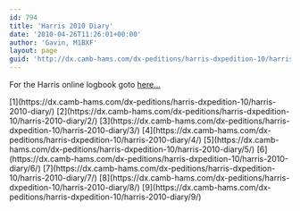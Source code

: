 ```yaml
---
id: 794
title: 'Harris 2010 Diary'
date: '2010-04-26T11:26:01+00:00'
author: 'Gavin, M1BXF'
layout: page
guid: 'http://dx.camb-hams.com/dx-peditions/harris-dxpedition-10/harris-2010-diary/'
---
```


For the Harris online logbook goto [here…](http://dx.camb-hams.com/dx-peditions/harris-dxpedition-10/harris-2010-logbook/)

<div class="pagination"> [<span class="page-number">1</span>](https://dx.camb-hams.com/dx-peditions/harris-dxpedition-10/harris-2010-diary/) [<span class="page-number">2</span>](https://dx.camb-hams.com/dx-peditions/harris-dxpedition-10/harris-2010-diary/2/) [<span class="page-number">3</span>](https://dx.camb-hams.com/dx-peditions/harris-dxpedition-10/harris-2010-diary/3/) [<span class="page-number">4</span>](https://dx.camb-hams.com/dx-peditions/harris-dxpedition-10/harris-2010-diary/4/) [<span class="page-number">5</span>](https://dx.camb-hams.com/dx-peditions/harris-dxpedition-10/harris-2010-diary/5/) [<span class="page-number">6</span>](https://dx.camb-hams.com/dx-peditions/harris-dxpedition-10/harris-2010-diary/6/) [<span class="page-number">7</span>](https://dx.camb-hams.com/dx-peditions/harris-dxpedition-10/harris-2010-diary/7/) [<span class="page-number">8</span>](https://dx.camb-hams.com/dx-peditions/harris-dxpedition-10/harris-2010-diary/8/) [<span class="page-number">9</span>](https://dx.camb-hams.com/dx-peditions/harris-dxpedition-10/harris-2010-diary/9/)</div>